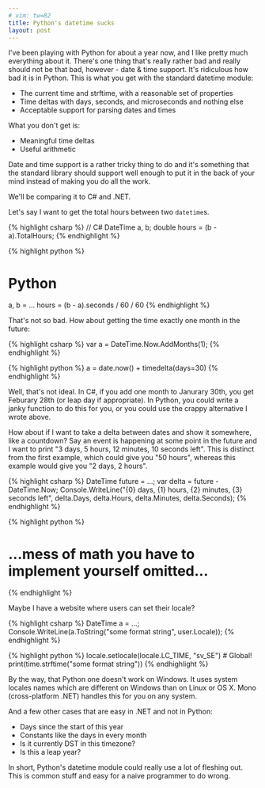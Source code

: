 ```yaml
---
# vim: tw=82
title: Python's datetime sucks
layout: post
---
```


I've been playing with Python for about a year now, and I like pretty much
everything about it. There's one thing that's really rather bad and really should
not be that bad, however - date & time support. It's ridiculous how bad it is in
Python. This is what you get with the standard datetime module:

* The current time and strftime, with a reasonable set of properties
* Time deltas with days, seconds, and microseconds and nothing else
* Acceptable support for parsing dates and times

What you don't get is:

* Meaningful time deltas
* Useful arithmetic

Date and time support is a rather tricky thing to do and it's something that the
standard library should support well enough to put it in the back of your mind
instead of making you do all the work.

We'll be comparing it to C# and .NET.

Let's say I want to get the total hours between two `datetime`s.

{% highlight csharp %}
// C#
DateTime a, b;
double hours = (b - a).TotalHours;
{% endhighlight %}

{% highlight python %}
# Python
a, b = ...
hours = (b - a).seconds / 60 / 60
{% endhighlight %}

That's not so bad. How about getting the time exactly one month in the future:

{% highlight csharp %}
var a = DateTime.Now.AddMonths(1);
{% endhighlight %}

{% highlight python %}
a = date.now() + timedelta(days=30)
{% endhighlight %}

Well, that's not ideal. In C#, if you add one month to Janurary 30th, you get
Feburary 28th (or leap day if appropriate). In Python, you could write a janky
function to do this for you, or you could use the crappy alternative I wrote
above.

How about if I want to take a delta between dates and show it somewhere, like a
countdown? Say an event is happening at some point in the future and I want to
print "3 days, 5 hours, 12 minutes, 10 seconds left". This is distinct from the
first example, which could give you "50 hours", whereas this example would give
you "2 days, 2 hours".

{% highlight csharp %}
DateTime future = ...;
var delta = future - DateTime.Now;
Console.WriteLine("{0} days, {1} hours, {2} minutes, {3} seconds left",
    delta.Days,
    delta.Hours,
    delta.Minutes,
    delta.Seconds);
{% endhighlight %}

{% highlight python %}
# ...mess of math you have to implement yourself omitted...
{% endhighlight %}

Maybe I have a website where users can set their locale?

{% highlight csharp %}
DateTime a = ...;
Console.WriteLine(a.ToString("some format string", user.Locale));
{% endhighlight %}

{% highlight python %}
locale.setlocale(locale.LC_TIME, "sv_SE") # Global!
print(time.strftime("some format string"))
{% endhighlight %}

By the way, that Python one doesn't work on Windows. It uses system locales names
which are different on Windows than on Linux or OS X. Mono (cross-platform .NET)
handles this for you on any system.

And a few other cases that are easy in .NET and not in Python:

* Days since the start of this year
* Constants like the days in every month
* Is it currently DST in this timezone?
* Is this a leap year?

In short, Python's datetime module could really use a lot of fleshing out. This
is common stuff and easy for a naive programmer to do wrong.
